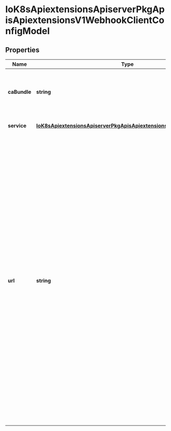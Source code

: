 # IoK8sApiextensionsApiserverPkgApisApiextensionsV1WebhookClientConfigModel

## Properties

Name | Type | Description | Notes
------------ | ------------- | ------------- | -------------
**caBundle** | **string** | caBundle is a PEM encoded CA bundle which will be used to validate the webhook\&#39;s server certificate. If unspecified, system trust roots on the apiserver are used. | [optional] [default to undefined]
**service** | [**IoK8sApiextensionsApiserverPkgApisApiextensionsV1ServiceReference**](IoK8sApiextensionsApiserverPkgApisApiextensionsV1ServiceReference.md) |  | [optional] [default to undefined]
**url** | **string** | url gives the location of the webhook, in standard URL form (&#x60;scheme://host:port/path&#x60;). Exactly one of &#x60;url&#x60; or &#x60;service&#x60; must be specified.  The &#x60;host&#x60; should not refer to a service running in the cluster; use the &#x60;service&#x60; field instead. The host might be resolved via external DNS in some apiservers (e.g., &#x60;kube-apiserver&#x60; cannot resolve in-cluster DNS as that would be a layering violation). &#x60;host&#x60; may also be an IP address.  Please note that using &#x60;localhost&#x60; or &#x60;127.0.0.1&#x60; as a &#x60;host&#x60; is risky unless you take great care to run this webhook on all hosts which run an apiserver which might need to make calls to this webhook. Such installs are likely to be non-portable, i.e., not easy to turn up in a new cluster.  The scheme must be \&quot;https\&quot;; the URL must begin with \&quot;https://\&quot;.  A path is optional, and if present may be any string permissible in a URL. You may use the path to pass an arbitrary string to the webhook, for example, a cluster identifier.  Attempting to use a user or basic auth e.g. \&quot;user:password@\&quot; is not allowed. Fragments (\&quot;#...\&quot;) and query parameters (\&quot;?...\&quot;) are not allowed, either. | [optional] [default to undefined]


